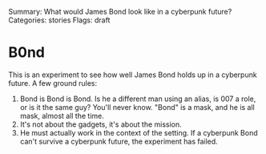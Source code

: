 Summary: What would James Bond look like in a cyberpunk future?
Categories: stories
Flags: draft

# B0nd

This is an experiment to see how well James Bond holds up in a cyberpunk future. A few ground rules:

1. Bond is Bond is Bond. Is he a different man using an alias, is 007 a role, or is it the same guy? You'll never know. "Bond" is a mask, and he is all mask, almost all the time.
2. It's not about the gadgets, it's about the mission.
3. He must actually work in the context of the setting. If a cyberpunk Bond can't survive a cyberpunk future, the experiment has failed.
